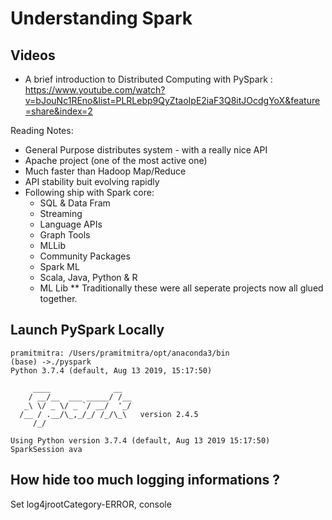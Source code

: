 # Understanding Spark #

## Videos ##
* A brief introduction to Distributed Computing with PySpark : https://www.youtube.com/watch?v=bJouNc1REno&list=PLRLebp9QyZtaoIpE2iaF3Q8itJOcdgYoX&feature=share&index=2

Reading Notes:
 - General Purpose distributes system - with a really nice API
 - Apache project (one of the most active one)
 - Much faster than Hadoop Map/Reduce
 - API stability buit evolving rapidly 
 - Following ship with Spark core:
    - SQL & Data Fram
    - Streaming
    - Language APIs
    - Graph Tools
    - MLLib
    - Community Packages
    - Spark ML
    - Scala, Java, Python & R
    - ML Lib
   ** Traditionally these were all seperate projects now all glued together.
   
   
 ## Launch PySpark Locally
 ```
 pramitmitra: /Users/pramitmitra/opt/anaconda3/bin
(base) ->./pyspark
Python 3.7.4 (default, Aug 13 2019, 15:17:50)

      ____              __
     / __/__  ___ _____/ /__
    _\ \/ _ \/ _ `/ __/  '_/
   /__ / .__/\_,_/_/ /_/\_\   version 2.4.5
      /_/

Using Python version 3.7.4 (default, Aug 13 2019 15:17:50)
SparkSession ava
```
## How hide too much logging informations ?
Set log4jrootCategory-ERROR, console
